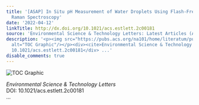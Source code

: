 ```yaml
---
title: '[ASAP] In Situ pH Measurement of Water Droplets Using Flash-Freeze Surface-Enhanced
  Raman Spectroscopy'
date: '2022-04-12'
linkTitle: http://dx.doi.org/10.1021/acs.estlett.2c00181
source: 'Environmental Science & Technology Letters: Latest Articles (ACS Publications)'
description: '<p><img src="https://pubs.acs.org/na101/home/literatum/publisher/achs/journals/content/estlcu/0/estlcu.ahead-of-print/acs.estlett.2c00181/20220412/images/medium/ez2c00181_0003.gif"
  alt="TOC Graphic"/></p><div><cite>Environmental Science & Technology Letters</cite></div><div>DOI:
  10.1021/acs.estlett.2c00181</div> ...'
disable_comments: true
---
```

<p><img src="https://pubs.acs.org/na101/home/literatum/publisher/achs/journals/content/estlcu/0/estlcu.ahead-of-print/acs.estlett.2c00181/20220412/images/medium/ez2c00181_0003.gif" alt="TOC Graphic"/></p><div><cite>Environmental Science & Technology Letters</cite></div><div>DOI: 10.1021/acs.estlett.2c00181</div> ...